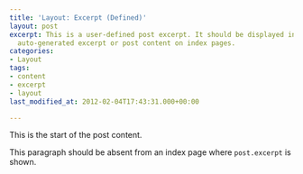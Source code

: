 ```yaml
---
title: 'Layout: Excerpt (Defined)'
layout: post
excerpt: This is a user-defined post excerpt. It should be displayed in place of the
  auto-generated excerpt or post content on index pages.
categories:
- Layout
tags:
- content
- excerpt
- layout
last_modified_at: 2012-02-04T17:43:31.000+00:00

---
```

This is the start of the post content.

This paragraph should be absent from an index page where `post.excerpt` is shown.